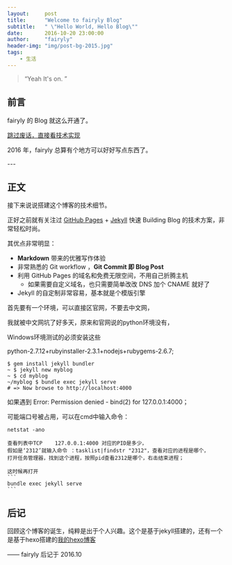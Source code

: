 ```yaml
---
layout:     post
title:      "Welcome to fairyly Blog"
subtitle:   " \"Hello World, Hello Blog\""
date:       2016-10-20 23:00:00
author:     "fairyly"
header-img: "img/post-bg-2015.jpg"
tags:
    - 生活
---
```


> “Yeah It's on. ”


## 前言

fairyly 的 Blog 就这么开通了。

[跳过废话，直接看技术实现 ](#build)



2016 年，fairyly 总算有个地方可以好好写点东西了。




<p id = "build"></p>
---

## 正文

接下来说说搭建这个博客的技术细节。  

正好之前就有关注过 [GitHub Pages](https://pages.github.com/) + [Jekyll](http://jekyllrb.com/) 快速 Building Blog 的技术方案，非常轻松时尚。

其优点非常明显：

* **Markdown** 带来的优雅写作体验
* 非常熟悉的 Git workflow ，**Git Commit 即 Blog Post**
* 利用 GitHub Pages 的域名和免费无限空间，不用自己折腾主机
	* 如果需要自定义域名，也只需要简单改改 DNS 加个 CNAME 就好了
* Jekyll 的自定制非常容易，基本就是个模版引擎

首先要有一个环境，可以直接区官网，不要去中文网，

我就被中文网坑了好多天，原来和官网说的python环境没有，

Windows环境测试的必须安装这些

python-2.7.12+rubyinstaller-2.3.1+nodejs+rubygems-2.6.7;

```
$ gem install jekyll bundler
~ $ jekyll new myblog
~ $ cd myblog
~/myblog $ bundle exec jekyll serve
# => Now browse to http://localhost:4000
```

如果遇到   Error:  Permission denied - bind(2) for 127.0.0.1:4000；

   可能端口号被占用，可以在cmd中输入命令：  
   ```
   netstat -ano
   ```
	查看列表中TCP    127.0.0.1:4000 对应的PID是多少，
	假如是‘2312’就输入命令 ：tasklist|findstr "2312"，查看对应的进程是哪个，
	打开任务管理器，找到这个进程，按照pid查看2312是哪个，右击结束进程；

	这时候再打开
	```
	bundle exec jekyll serve
	```


## 后记

回顾这个博客的诞生，纯粹是出于个人兴趣。这个是基于jekyll搭建的，还有一个是基于hexo搭建的[我的hexo博客](https://fairyly.github.io/myhexoblog/)

—— fairyly 后记于 2016.10
